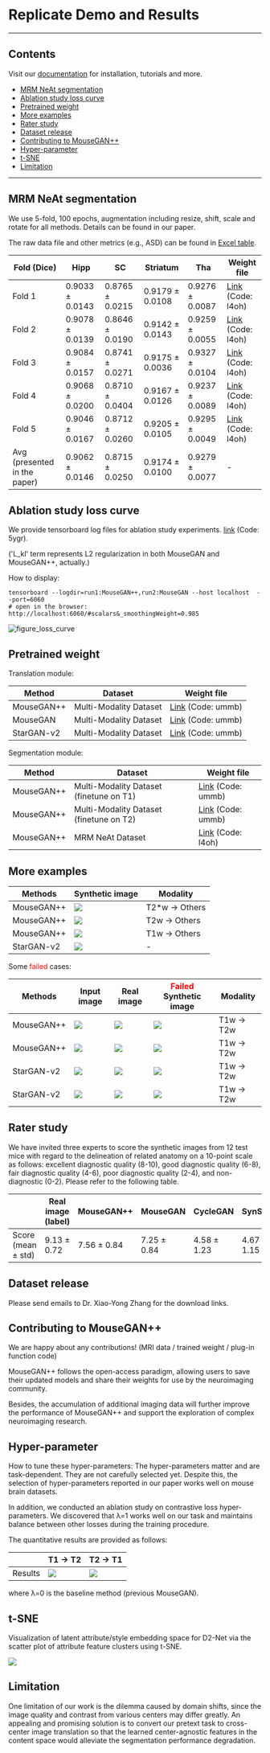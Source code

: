 # Replicate Demo and Results

---

## Contents


Visit our [documentation](todo) for installation, tutorials and more.

* [MRM NeAt segmentation](#MRM-NeAt-segmentation)
* [Ablation study loss curve](#ablation-study-loss-curve)
* [Pretrained weight](#pretrained-weight)
* [More examples](#more-examples)
* [Rater study](#rater-study)
* [Dataset release](#dataset-release)
* [Contributing to MouseGAN++](#Contributing-to-MouseGAN++)
* [Hyper-parameter](#hyper-parameter)
* [t-SNE](#t-sne)
* [Limitation](#Limitation)

[//]: # (* [Acknowledgement]&#40;#Acknowledgement&#41;)
[//]: # (todo: Acknowledgement)

---

## MRM NeAt segmentation
We use 5-fold, 100 epochs, augmentation including resize, shift, scale and rotate for all methods. Details can be found in our paper.

The raw data file and other metrics (e.g., ASD) can be found in [Excel table](./results-ep100.xlsx).

| Fold (Dice)                      | Hipp            | SC              | Striatum        | Tha             | Weight file                                                          |
|----------------------------------|-----------------|-----------------|-----------------|-----------------|----------------------------------------------------------------------|
| Fold 1                           | 0.9033 ± 0.0143 | 0.8765 ± 0.0215 | 0.9179 ± 0.0108 | 0.9276 ± 0.0087 | [Link](https://pan.baidu.com/s/175BXR675dQSyhFX14bk5zg) (Code: l4oh) |
| Fold 2                           | 0.9078 ± 0.0139 | 0.8646 ± 0.0190 | 0.9142 ± 0.0143 | 0.9259 ± 0.0055 | [Link](https://pan.baidu.com/s/175BXR675dQSyhFX14bk5zg) (Code: l4oh) |
| Fold 3                           | 0.9084 ± 0.0157 | 0.8741 ± 0.0271 | 0.9175 ± 0.0036 | 0.9327 ± 0.0104 | [Link](https://pan.baidu.com/s/175BXR675dQSyhFX14bk5zg) (Code: l4oh) |
| Fold 4                           | 0.9068 ± 0.0200 | 0.8710 ± 0.0404 | 0.9167 ± 0.0126 | 0.9237 ± 0.0089 | [Link](https://pan.baidu.com/s/175BXR675dQSyhFX14bk5zg) (Code: l4oh) |
| Fold 5                           | 0.9046 ± 0.0167 | 0.8712 ± 0.0260 | 0.9205 ± 0.0105 | 0.9295 ± 0.0049 | [Link](https://pan.baidu.com/s/175BXR675dQSyhFX14bk5zg) (Code: l4oh) |
| Avg<br/>(presented in the paper) | 0.9062 ± 0.0146 | 0.8715 ± 0.0250 | 0.9174 ± 0.0100 | 0.9279 ± 0.0077 | -                                                                    |


## Ablation study loss curve
We provide tensorboard log files for ablation study experiments. [link](https://pan.baidu.com/s/1JPIOOdihim1FSgY4ElBt7w) (Code: 5ygr).

('L_kl' term represents L2 regularization in both MouseGAN and MouseGAN++, actually.) 

How to display:
```shell
tensorboard --logdir=run1:MouseGAN++,run2:MouseGAN --host localhost  --port=6060
# open in the browser: http://localhost:6060/#scalars&_smoothingWeight=0.985
```

![figure_loss_curve](../fig/loss_curve.png)


## Pretrained weight

Translation module:

| Method     | Dataset                | Weight file                                                          |
|------------|------------------------|----------------------------------------------------------------------|
| MouseGAN++ | Multi-Modality Dataset | [Link](https://pan.baidu.com/s/14ivPaMRZ2Wx_jjs_TSnsRQ) (Code: ummb) |
| MouseGAN   | Multi-Modality Dataset | [Link](https://pan.baidu.com/s/14ivPaMRZ2Wx_jjs_TSnsRQ) (Code: ummb) |
| StarGAN-v2 | Multi-Modality Dataset | [Link](https://pan.baidu.com/s/14ivPaMRZ2Wx_jjs_TSnsRQ) (Code: ummb) |


Segmentation module:


| Method     | Dataset                                 | Weight file                                                          |
|------------|-----------------------------------------|----------------------------------------------------------------------|
| MouseGAN++ | Multi-Modality Dataset (finetune on T1) | [Link](https://pan.baidu.com/s/14ivPaMRZ2Wx_jjs_TSnsRQ) (Code: ummb) |
| MouseGAN++ | Multi-Modality Dataset (finetune on T2) | [Link](https://pan.baidu.com/s/14ivPaMRZ2Wx_jjs_TSnsRQ) (Code: ummb) |
| MouseGAN++ | MRM NeAt Dataset                        | [Link](https://pan.baidu.com/s/175BXR675dQSyhFX14bk5zg) (Code: l4oh) |



## More examples

| Methods    | Synthetic image                        | Modality       |
|------------|----------------------------------------|----------------|
| MouseGAN++ | ![](example/outputE_76.png)            | T2*w -> Others |
| MouseGAN++ | ![](example/outputD_80.png)            | T2w -> Others  |
| MouseGAN++ | ![](example/outputC_66.png)            | T1w -> Others  |
| StarGAN-v2 | ![](example/050000_latent_psi_1.0.jpg) | -              |

Some <font color=red>failed</font> cases:

| Methods    | Input image                    | Real image                    | <font color=red>Failed</font> Synthetic image | Modality   |
|------------|--------------------------------|-------------------------------|-----------------------------------------------|------------|
| MouseGAN++ | ![](example/input-T1-025+.png) | ![](example/real-T2-025+.png) | ![](example/output-T2-025+.png)               | T1w -> T2w |
| MouseGAN++ | ![](example/input-T1-034+.png) | ![](example/real-T2-034+.png) | ![](example/output-T2-034+.png)               | T1w -> T2w |
| StarGAN-v2 | ![](example/input-T1-028.png)  | ![](example/real-T2-028.png)  | ![](example/output-T2-028-StarGAN.png)        | T1w -> T2w |
| StarGAN-v2 | ![](example/input-T1-034.png)  | ![](example/real-T2-034.png)  | ![](example/output-T2-034-StarGAN.png)        | T1w -> T2w |


## Rater study 

We have invited three experts to score the synthetic images from 12 test mice with regard to the delineation of related anatomy on a 10-point scale as follows: excellent diagnostic quality (8-10), good diagnostic quality (6-8), fair diagnostic quality (4-6), poor diagnostic quality (2-4), and non-diagnostic (0-2). Please refer to the following table.


|                        | Real image (label) | MouseGAN++  | MouseGAN    | CycleGAN    | SynSeg      | UNIT        | MUNIT       | StarGAN-v2  |
|------------------------|--------------------|-------------|-------------|-------------|-------------|-------------|-------------|-------------|
| Score<br/>(mean ± std) | 9.13 ± 0.72        | 7.56 ± 0.84 | 7.25 ± 0.84 | 4.58 ± 1.23 | 4.67 ± 1.15 | 4.36 ± 1.13 | 4.47 ± 1.50 | 4.67 ± 1.45 |

## Dataset release
Please send emails to Dr. Xiao-Yong Zhang for the download links. 

[//]: # (At the current stage, our dataset is provisionally available at https://pan.baidu.com/s/1CqukZN0ShIbRDtNWCHFr-w, and please send emails to Dr. Xiao-Yong Zhang at xiaoyong_zhang@fudan.edu.cn for the password.)
[//]: # (&#40;Datasets are still being collated and packaged, and will be released formally via Zenodo.org with the publication of the paper.&#41;)


## Contributing to MouseGAN++

We are happy about any contributions! (MRI data / trained weight / plug-in function code)

MouseGAN++ follows the open-access paradigm, allowing users to save their updated models and share their weights for use by the neuroimaging community.

Besides, the accumulation of additional imaging data will further improve the performance of MouseGAN++ and support the exploration of complex neuroimaging research.


## Hyper-parameter
How to tune these hyper-parameters:
The hyper-parameters matter and are task-dependent. They are not carefully selected yet. Despite this, the selection of hyper-parameters reported in our paper works well on mouse brain datasets. 

In addition, we conducted an ablation study on contrastive loss hyper-parameters. We discovered that λ=1 works well on our task and maintains balance between other losses during the training procedure.

The quantitative results are provided as follows:

|         | T1 -> T2                       | T2 -> T1                       |
|---------|--------------------------------|--------------------------------|
| Results | ![](example/ablation_t1t2.png) | ![](example/ablation_t2t1.png) |

where λ=0 is the baseline method (previous MouseGAN).

## t-SNE
Visualization of latent attribute/style embedding space for D2-Net via the scatter plot of attribute feature clusters using t-SNE.

![](example/t-sne-for-D2-Net.jpg)


[//]: # (todo: add table/figure here!)


## Limitation
One limitation of our work is the dilemma caused by domain shifts, since the image quality and contrast from various centers may differ greatly. An appealing and promising solution is to convert our pretext task to cross-center image translation so that the learned center-agnostic features in the content space would alleviate the segmentation performance degradation.



